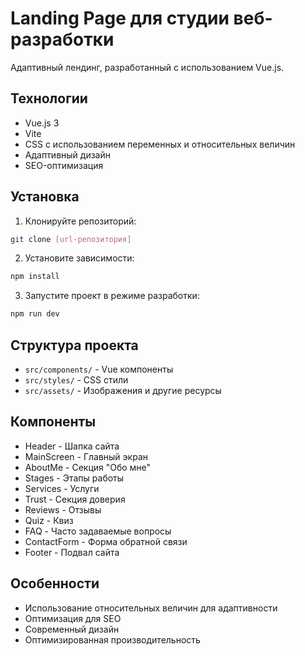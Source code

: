 # Landing Page для студии веб-разработки

Адаптивный лендинг, разработанный с использованием Vue.js.

## Технологии

- Vue.js 3
- Vite
- CSS с использованием переменных и относительных величин
- Адаптивный дизайн
- SEO-оптимизация

## Установка

1. Клонируйте репозиторий:
```bash
git clone [url-репозитория]
```

2. Установите зависимости:
```bash
npm install
```

3. Запустите проект в режиме разработки:
```bash
npm run dev
```

## Структура проекта

- `src/components/` - Vue компоненты
- `src/styles/` - CSS стили
- `src/assets/` - Изображения и другие ресурсы

## Компоненты

- Header - Шапка сайта
- MainScreen - Главный экран
- AboutMe - Секция "Обо мне"
- Stages - Этапы работы
- Services - Услуги
- Trust - Секция доверия
- Reviews - Отзывы
- Quiz - Квиз
- FAQ - Часто задаваемые вопросы
- ContactForm - Форма обратной связи
- Footer - Подвал сайта

## Особенности

- Использование относительных величин для адаптивности
- Оптимизация для SEO
- Современный дизайн
- Оптимизированная производительность 